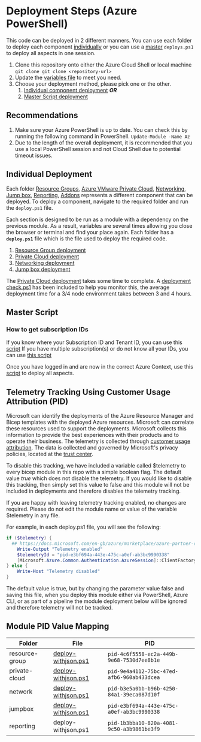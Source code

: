 # Deployment Steps (Azure PowerShell)

This code can be deployed in 2 different manners. You can use each folder to deploy each component [individually](#individual-deployment) or you can use a [master](#master-script) `deploys.ps1` to deploy all aspects in one session.

1. Clone this repository onto either the Azure Cloud Shell or local machine  ```git clone git clone <repository-url>```
2. Update the [variables file](variables/variables.json) to meet you need.
3. Choose your deployment method, please pick one or the other.
   1. [Individual component deployment](#individual-deployment) _**OR**_
   2. [Master Script deployment](#master-script)

## Recommendations

1. Make sure your Azure PowerShell is up to date. You can check this by running the following command in PowerShell. ```Update-Module -Name Az```
2. Due to the length of the overall deployment, it is recommended that you use a local PowerShell session and not Cloud Shell due to potential timeout issues.

## Individual Deployment

Each folder [Resource Groups](1.resource-group), [Azure VMware Private Cloud](2.private-cloud), [Networking](3.network), [Jump box](4.jumpbox), [Reporting](05.reporting), [Addons](06.add-ons) represents a different component that can be deployed. To deploy a component, navigate to the required folder and run the ``deploy.ps1`` file.

Each section is designed to be run as a module with a dependency on the previous module. As a result, variables are several times allowing you close the browser or terminal and find your place again. Each folder has a **``deploy.ps1``** file which is the file used to deploy the required code.

1. [Resource Group deployment](1.resource-group/deploy-withjson.ps1)
2. [Private Cloud deployment](2.private-cloud/deploy-withjson.ps1)
3. [Networking deployment](3.network/deploy-withjson.ps1)
4. [Jump box deployment](4.jumpbox/deploy-withjson.ps1)

The [Private Cloud deployment](2.private-cloud/deploy-withjson.ps1) takes some time to complete. A [deployment check.ps1](2.private-cloud/deploymentcheck.ps1) has been included to help you monitor this, the average deployment time for a 3/4 node environment takes between 3 and 4 hours.

## Master Script

### How to get subscription IDs

If you know where your Subscription ID and Tenant ID, you can use this [script](login.ps1)
If you have multiple subscription(s) or do not know all your IDs, you can use [this script](list_and_connect_to_subscription.ps1)

Once you have logged in and are now in the correct Azure Context, use this [script](deploy.ps1) to deploy all aspects.

## Telemetry Tracking Using Customer Usage Attribution (PID)

Microsoft can identify the deployments of the Azure Resource Manager and Bicep templates with the deployed Azure resources. Microsoft can correlate these resources used to support the deployments. Microsoft collects this information to provide the best experiences with their products and to operate their business. The telemetry is collected through [customer usage attribution](https://docs.microsoft.com/azure/marketplace/azure-partner-customer-usage-attribution). The data is collected and governed by Microsoft's privacy policies, located at the [trust center](https://www.microsoft.com/trustcenter).

To disable this tracking, we have included a variable called $telemetry to every bicep module in this repo with a simple boolean flag. The default value _true_ which does not disable the telemetry. If you would like to disable this tracking, then simply set this value to false and this module will not be included in deployments and therefore disables the telemetry tracking.  

If you are happy with leaving telemetry tracking enabled, no changes are required. Please do not edit the module name or value of the variable $telemetry in any file.

For example, in each deploy.ps1 file, you will see the following:

```powershell
if ($telemetry) {
  ## https://docs.microsoft.com/en-gb/azure/marketplace/azure-partner-customer-usage-attribution#notify-your-customers
    Write-Output "Telemetry enabled"
    $telemetryId = "pid-e3bf694a-443e-475c-a0ef-ab3bc9990338"
    [Microsoft.Azure.Common.Authentication.AzureSession]::ClientFactory.AddUserAgent($telemetryId)
} else {
    Write-Host "Telemetry disabled"
}
```  

The default value is true, but by changing the parameter value false and saving this file, when you deploy this module either via PowerShell, Azure CLI, or as part of a pipeline the module deployment below will be ignored and therefore telemetry will not be tracked.

## Module PID Value Mapping

|Folder  |File  |PID  |
|---------|---------|---------|
|resource-group     | [deploy-withjson.ps1](1.resource-group/deploy-withjson.ps1)  | `pid-4c6f5558-ec2a-449b-9e68-7530d7ee8b1e`        |
|private-cloud     | [deploy-withjson.ps1](2.private-cloud/deploy-withjson.ps1)  | `pid-9e4a4112-75bc-47ed-afb6-960ab433dcea`        |
|network     | [deploy-withjson.ps1](3.network/deploy-withjson.ps1)  | `pid-b3e5a0bb-b96b-4250-84a1-39eca087d10f`        |
|jumpbox    | [deploy-withjson.ps1](4.jumpbox/deploy-withjson.ps1)  | `pid-e3bf694a-443e-475c-a0ef-ab3bc9990338`   |
|reporting    | deploy-withjson.ps1 | `pid-1b3bba10-820a-4081-9c50-a3b9861be3f9`    |
